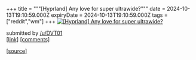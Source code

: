 +++
title = """[Hyprland] Any love for super ultrawide?"""
date = 2024-10-13T19:10:59.000Z
expiryDate = 2024-10-13T19:10:59.000Z
tags = ["reddit","wm"]
+++
[![[Hyprland] Any love for super ultrawide?](https://b.thumbs.redditmedia.com/HDov5gams1oSWHoaExNFYOQGwnCGfBZOeLVI3cInqJY.jpg "[Hyprland] Any love for super ultrawide?")](https://www.reddit.com/r/unixporn/comments/1g2x9j2/hyprland_any_love_for_super_ultrawide/)

submitted by [/u/DVT01](https://www.reddit.com/user/DVT01)  
[\[link\]](https://www.reddit.com/gallery/1g2x9j2) [\[comments\]](https://www.reddit.com/r/unixporn/comments/1g2x9j2/hyprland_any_love_for_super_ultrawide/)

[[source]](https://www.reddit.com/r/unixporn/comments/1g2x9j2/hyprland_any_love_for_super_ultrawide/)
